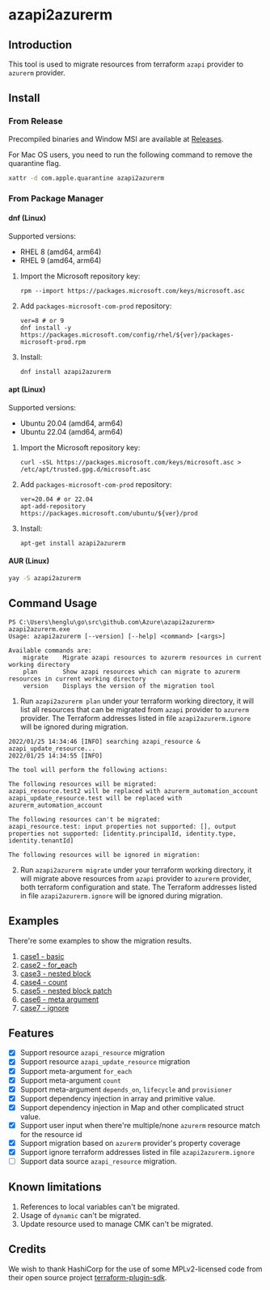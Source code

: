 # azapi2azurerm

## Introduction
This tool is used to migrate resources from terraform `azapi` provider to `azurerm` provider.

## Install

### From Release

Precompiled binaries and Window MSI are available at [Releases](https://github.com/Azure/azapi2azurerm/releases).

For Mac OS users, you need to run the following command to remove the quarantine flag.
```bash
xattr -d com.apple.quarantine azapi2azurerm 
```

### From Package Manager

#### dnf (Linux)

Supported versions:

- RHEL 8 (amd64, arm64)
- RHEL 9 (amd64, arm64)

1. Import the Microsoft repository key:

    ```
    rpm --import https://packages.microsoft.com/keys/microsoft.asc
    ```

2. Add `packages-microsoft-com-prod` repository:

    ```
    ver=8 # or 9
    dnf install -y https://packages.microsoft.com/config/rhel/${ver}/packages-microsoft-prod.rpm
    ```

3. Install:

    ```
    dnf install azapi2azurerm
    ```

#### apt (Linux)

Supported versions:

- Ubuntu 20.04 (amd64, arm64)
- Ubuntu 22.04 (amd64, arm64)

1. Import the Microsoft repository key:

    ```
    curl -sSL https://packages.microsoft.com/keys/microsoft.asc > /etc/apt/trusted.gpg.d/microsoft.asc
    ```

2. Add `packages-microsoft-com-prod` repository:

    ```
    ver=20.04 # or 22.04
    apt-add-repository https://packages.microsoft.com/ubuntu/${ver}/prod
    ```

3. Install:

    ```
    apt-get install azapi2azurerm
    ```

#### AUR (Linux)

```bash
yay -S azapi2azurerm
```

## Command Usage
```
PS C:\Users\henglu\go\src\github.com\Azure\azapi2azurerm> azapi2azurerm.exe            
Usage: azapi2azurerm [--version] [--help] <command> [<args>]

Available commands are:
    migrate    Migrate azapi resources to azurerm resources in current working directory
    plan       Show azapi resources which can migrate to azurerm resources in current working directory
    version    Displays the version of the migration tool
```

1. Run `azapi2azurerm plan` under your terraform working directory, 
   it will list all resources that can be migrated from `azapi` provider to `azurerm` provider.
   The Terraform addresses listed in file `azapi2azurerm.ignore` will be ignored during migration.
```
2022/01/25 14:34:46 [INFO] searching azapi_resource & azapi_update_resource...
2022/01/25 14:34:55 [INFO]

The tool will perform the following actions:

The following resources will be migrated:
azapi_resource.test2 will be replaced with azurerm_automation_account
azapi_update_resource.test will be replaced with azurerm_automation_account

The following resources can't be migrated:
azapi_resource.test: input properties not supported: [], output properties not supported: [identity.principalId, identity.type, identity.tenantId]

The following resources will be ignored in migration:
   ```
2. Run `azapi2azurerm migrate` under your terraform working directory, 
   it will migrate above resources from `azapi` provider to `azurerm` provider, 
   both terraform configuration and state.
   The Terraform addresses listed in file `azapi2azurerm.ignore` will be ignored during migration.
   
## Examples
There're some examples to show the migration results.
1. [case1 - basic](https://github.com/Azure/azapi2azurerm/tree/master/examples/case1%20-%20basic)
2. [case2 - for_each](https://github.com/Azure/azapi2azurerm/tree/master/examples/case2%20-%20for_each)
3. [case3 - nested block](https://github.com/Azure/azapi2azurerm/tree/master/examples/case3%20-%20nested%20block)
4. [case4 - count](https://github.com/Azure/azapi2azurerm/tree/master/examples/case4%20-%20count)
5. [case5 - nested block patch](https://github.com/Azure/azapi2azurerm/tree/master/examples/case5%20-%20nested%20block%20patch)
6. [case6 - meta argument](https://github.com/Azure/azapi2azurerm/tree/master/examples/case6%20-%20meta%20arguments)
7. [case7 - ignore](https://github.com/Azure/azapi2azurerm/tree/master/examples/case7%20-%20ignore)
   
## Features
- [x] Support resource `azapi_resource` migration
- [x] Support resource `azapi_update_resource` migration
- [x] Support meta-argument `for_each`
- [x] Support meta-argument `count`
- [x] Support meta-argument `depends_on`, `lifecycle` and `provisioner`
- [x] Support dependency injection in array and primitive value.
- [x] Support dependency injection in Map and other complicated struct value.
- [x] Support user input when there're multiple/none `azurerm` resource match for the resource id
- [x] Support migration based on `azurerm` provider's property coverage
- [x] Support ignore terraform addresses listed in file `azapi2azurerm.ignore`
- [ ] Support data source `azapi_resource` migration.

## Known limitations
1. References to local variables can't be migrated.
2. Usage of `dynamic` can't be migrated.
3. Update resource used to manage CMK can't be migrated.

## Credits

We wish to thank HashiCorp for the use of some MPLv2-licensed code from their open source project [terraform-plugin-sdk](https://github.com/hashicorp/terraform-plugin-sdk).
